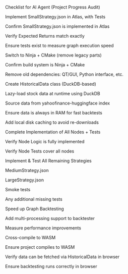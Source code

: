 Checklist for AI Agent (Project Progress Audit)

Implement SmallStrategy.json in Atlas, with Tests

 Confirm SmallStrategy.json is implemented in Atlas

 Verify Expected Returns match exactly

 Ensure tests exist to measure graph execution speed

Switch to Ninja + CMake (remove legacy parts)

 Confirm build system is Ninja + CMake

 Remove old dependencies: QT/GUI, Python interface, etc.

Create HistoricalData class (DuckDB-based)

 Lazy-load stock data at runtime using DuckDB

 Source data from yahoofinance-huggingface index

 Ensure data is always in RAM for fast backtests

 Add local disk caching to avoid re-downloads

Complete Implementation of All Nodes + Tests

 Verify Node Logic is fully implemented

 Verify Node Tests cover all nodes

Implement & Test All Remaining Strategies

 MediumStrategy.json

 LargeStrategy.json

 Smoke tests

 Any additional missing tests

Speed up Graph Backtesting

 Add multi-processing support to backtester

 Measure performance improvements

Cross-compile to WASM

 Ensure project compiles to WASM

 Verify data can be fetched via HistoricalData in browser

 Ensure backtesting runs correctly in browser
